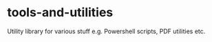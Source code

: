 # tools-and-utilities
Utility library for various stuff e.g. Powershell scripts, PDF utilities etc.
